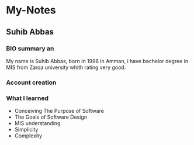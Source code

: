 # My-Notes
## Suhib Abbas
### BIO summary an
My name is Suhib Abbas, born in 1996 in Amman,  i have bachelor degree in MIS from Zarqa university whith rating very good.



### Account creation

### What I learned
+ Conceiving The Purpose of Software
+ The Goals of Software Design
+ MIS understanding
+ Simplicity
+ Complexity
